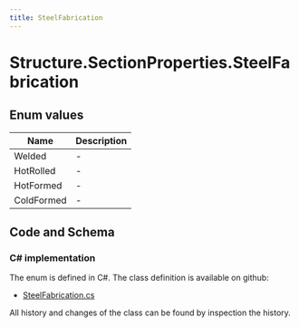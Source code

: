 ```yaml
---
title: SteelFabrication
---
```


# Structure.SectionProperties.SteelFabrication



## Enum values

| Name            | Description                                                    |
|-----------------|----------------------------------------------------------------|
| Welded |  -  |
| HotRolled |  -  |
| HotFormed |  -  |
| ColdFormed |  -  |


## Code and Schema

### C# implementation

The enum is defined in C#. The class definition is available on github:

- [SteelFabrication.cs](https://github.com/BHoM/BHoM/blob/develop/Structure_oM/SectionProperties/Enums/SteelFabrication.cs)

All history and changes of the class can be found by inspection the history.
